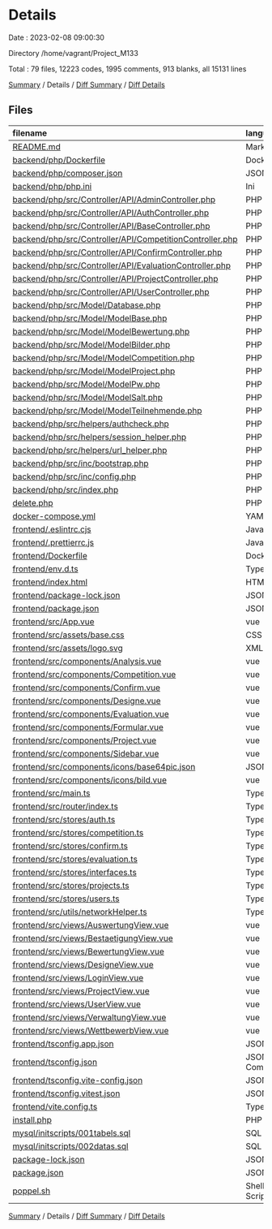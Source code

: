 # Details

Date : 2023-02-08 09:00:30

Directory /home/vagrant/Project_M133

Total : 79 files,  12223 codes, 1995 comments, 913 blanks, all 15131 lines

[Summary](results.md) / Details / [Diff Summary](diff.md) / [Diff Details](diff-details.md)

## Files
| filename | language | code | comment | blank | total |
| :--- | :--- | ---: | ---: | ---: | ---: |
| [README.md](/README.md) | Markdown | 5 | 0 | 4 | 9 |
| [backend/php/Dockerfile](/backend/php/Dockerfile) | Docker | 42 | 7 | 8 | 57 |
| [backend/php/composer.json](/backend/php/composer.json) | JSON | 5 | 0 | 3 | 8 |
| [backend/php/php.ini](/backend/php/php.ini) | Ini | 135 | 1,480 | 336 | 1,951 |
| [backend/php/src/Controller/API/AdminController.php](/backend/php/src/Controller/API/AdminController.php) | PHP | 104 | 13 | 6 | 123 |
| [backend/php/src/Controller/API/AuthController.php](/backend/php/src/Controller/API/AuthController.php) | PHP | 164 | 7 | 1 | 172 |
| [backend/php/src/Controller/API/BaseController.php](/backend/php/src/Controller/API/BaseController.php) | PHP | 160 | 11 | 19 | 190 |
| [backend/php/src/Controller/API/CompetitionController.php](/backend/php/src/Controller/API/CompetitionController.php) | PHP | 102 | 11 | 0 | 113 |
| [backend/php/src/Controller/API/ConfirmController.php](/backend/php/src/Controller/API/ConfirmController.php) | PHP | 37 | 4 | 0 | 41 |
| [backend/php/src/Controller/API/EvaluationController.php](/backend/php/src/Controller/API/EvaluationController.php) | PHP | 212 | 12 | 12 | 236 |
| [backend/php/src/Controller/API/ProjectController.php](/backend/php/src/Controller/API/ProjectController.php) | PHP | 135 | 9 | 0 | 144 |
| [backend/php/src/Controller/API/UserController.php](/backend/php/src/Controller/API/UserController.php) | PHP | 92 | 12 | 0 | 104 |
| [backend/php/src/Model/Database.php](/backend/php/src/Model/Database.php) | PHP | 77 | 14 | 18 | 109 |
| [backend/php/src/Model/ModelBase.php](/backend/php/src/Model/ModelBase.php) | PHP | 59 | 9 | 15 | 83 |
| [backend/php/src/Model/ModelBewertung.php](/backend/php/src/Model/ModelBewertung.php) | PHP | 95 | 30 | 20 | 145 |
| [backend/php/src/Model/ModelBilder.php](/backend/php/src/Model/ModelBilder.php) | PHP | 50 | 17 | 10 | 77 |
| [backend/php/src/Model/ModelCompetition.php](/backend/php/src/Model/ModelCompetition.php) | PHP | 61 | 30 | 18 | 109 |
| [backend/php/src/Model/ModelProject.php](/backend/php/src/Model/ModelProject.php) | PHP | 117 | 36 | 29 | 182 |
| [backend/php/src/Model/ModelPw.php](/backend/php/src/Model/ModelPw.php) | PHP | 55 | 17 | 18 | 90 |
| [backend/php/src/Model/ModelSalt.php](/backend/php/src/Model/ModelSalt.php) | PHP | 36 | 9 | 8 | 53 |
| [backend/php/src/Model/ModelTeilnehmende.php](/backend/php/src/Model/ModelTeilnehmende.php) | PHP | 305 | 131 | 73 | 509 |
| [backend/php/src/helpers/authcheck.php](/backend/php/src/helpers/authcheck.php) | PHP | 48 | 7 | 8 | 63 |
| [backend/php/src/helpers/session_helper.php](/backend/php/src/helpers/session_helper.php) | PHP | 10 | 0 | 3 | 13 |
| [backend/php/src/helpers/url_helper.php](/backend/php/src/helpers/url_helper.php) | PHP | 4 | 2 | 1 | 7 |
| [backend/php/src/inc/bootstrap.php](/backend/php/src/inc/bootstrap.php) | PHP | 41 | 1 | 6 | 48 |
| [backend/php/src/inc/config.php](/backend/php/src/inc/config.php) | PHP | 8 | 0 | 3 | 11 |
| [backend/php/src/index.php](/backend/php/src/index.php) | PHP | 45 | 1 | 5 | 51 |
| [delete.php](/delete.php) | PHP | 4 | 11 | 1 | 16 |
| [docker-compose.yml](/docker-compose.yml) | YAML | 39 | 1 | 9 | 49 |
| [frontend/.eslintrc.cjs](/frontend/.eslintrc.cjs) | JavaScript | 17 | 1 | 2 | 20 |
| [frontend/.prettierrc.js](/frontend/.prettierrc.js) | JavaScript | 7 | 8 | 1 | 16 |
| [frontend/Dockerfile](/frontend/Dockerfile) | Docker | 9 | 6 | 7 | 22 |
| [frontend/env.d.ts](/frontend/env.d.ts) | TypeScript | 0 | 1 | 1 | 2 |
| [frontend/index.html](/frontend/index.html) | HTML | 13 | 0 | 0 | 13 |
| [frontend/package-lock.json](/frontend/package-lock.json) | JSON | 6,992 | 0 | 1 | 6,993 |
| [frontend/package.json](/frontend/package.json) | JSON | 59 | 0 | 1 | 60 |
| [frontend/src/App.vue](/frontend/src/App.vue) | vue | 135 | 1 | 14 | 150 |
| [frontend/src/assets/base.css](/frontend/src/assets/base.css) | CSS | 61 | 3 | 14 | 78 |
| [frontend/src/assets/logo.svg](/frontend/src/assets/logo.svg) | XML | 1 | 0 | 0 | 1 |
| [frontend/src/components/Analysis.vue](/frontend/src/components/Analysis.vue) | vue | 30 | 0 | 3 | 33 |
| [frontend/src/components/Competition.vue](/frontend/src/components/Competition.vue) | vue | 271 | 0 | 16 | 287 |
| [frontend/src/components/Confirm.vue](/frontend/src/components/Confirm.vue) | vue | 41 | 0 | 4 | 45 |
| [frontend/src/components/Designe.vue](/frontend/src/components/Designe.vue) | vue | 129 | 0 | 8 | 137 |
| [frontend/src/components/Evaluation.vue](/frontend/src/components/Evaluation.vue) | vue | 51 | 0 | 8 | 59 |
| [frontend/src/components/Formular.vue](/frontend/src/components/Formular.vue) | vue | 260 | 0 | 12 | 272 |
| [frontend/src/components/Project.vue](/frontend/src/components/Project.vue) | vue | 193 | 0 | 15 | 208 |
| [frontend/src/components/Sidebar.vue](/frontend/src/components/Sidebar.vue) | vue | 135 | 8 | 10 | 153 |
| [frontend/src/components/icons/base64pic.json](/frontend/src/components/icons/base64pic.json) | JSON | 1 | 0 | 0 | 1 |
| [frontend/src/components/icons/bild.vue](/frontend/src/components/icons/bild.vue) | vue | 3 | 0 | 2 | 5 |
| [frontend/src/main.ts](/frontend/src/main.ts) | TypeScript | 17 | 19 | 8 | 44 |
| [frontend/src/router/index.ts](/frontend/src/router/index.ts) | TypeScript | 69 | 19 | 6 | 94 |
| [frontend/src/stores/auth.ts](/frontend/src/stores/auth.ts) | TypeScript | 65 | 0 | 5 | 70 |
| [frontend/src/stores/competition.ts](/frontend/src/stores/competition.ts) | TypeScript | 48 | 1 | 5 | 54 |
| [frontend/src/stores/confirm.ts](/frontend/src/stores/confirm.ts) | TypeScript | 26 | 0 | 7 | 33 |
| [frontend/src/stores/evaluation.ts](/frontend/src/stores/evaluation.ts) | TypeScript | 109 | 1 | 11 | 121 |
| [frontend/src/stores/interfaces.ts](/frontend/src/stores/interfaces.ts) | TypeScript | 60 | 0 | 7 | 67 |
| [frontend/src/stores/projects.ts](/frontend/src/stores/projects.ts) | TypeScript | 59 | 0 | 6 | 65 |
| [frontend/src/stores/users.ts](/frontend/src/stores/users.ts) | TypeScript | 72 | 0 | 7 | 79 |
| [frontend/src/utils/networkHelper.ts](/frontend/src/utils/networkHelper.ts) | TypeScript | 84 | 15 | 21 | 120 |
| [frontend/src/views/AuswertungView.vue](/frontend/src/views/AuswertungView.vue) | vue | 32 | 0 | 3 | 35 |
| [frontend/src/views/BestaetigungView.vue](/frontend/src/views/BestaetigungView.vue) | vue | 9 | 0 | 1 | 10 |
| [frontend/src/views/BewertungView.vue](/frontend/src/views/BewertungView.vue) | vue | 42 | 0 | 5 | 47 |
| [frontend/src/views/DesigneView.vue](/frontend/src/views/DesigneView.vue) | vue | 32 | 0 | 3 | 35 |
| [frontend/src/views/LoginView.vue](/frontend/src/views/LoginView.vue) | vue | 100 | 0 | 9 | 109 |
| [frontend/src/views/ProjectView.vue](/frontend/src/views/ProjectView.vue) | vue | 41 | 0 | 5 | 46 |
| [frontend/src/views/UserView.vue](/frontend/src/views/UserView.vue) | vue | 62 | 0 | 6 | 68 |
| [frontend/src/views/VerwaltungView.vue](/frontend/src/views/VerwaltungView.vue) | vue | 52 | 0 | 5 | 57 |
| [frontend/src/views/WettbewerbView.vue](/frontend/src/views/WettbewerbView.vue) | vue | 9 | 0 | 1 | 10 |
| [frontend/tsconfig.app.json](/frontend/tsconfig.app.json) | JSON | 4 | 20 | 0 | 24 |
| [frontend/tsconfig.json](/frontend/tsconfig.json) | JSON with Comments | 18 | 0 | 1 | 19 |
| [frontend/tsconfig.vite-config.json](/frontend/tsconfig.vite-config.json) | JSON | 8 | 0 | 1 | 9 |
| [frontend/tsconfig.vitest.json](/frontend/tsconfig.vitest.json) | JSON | 8 | 5 | 0 | 13 |
| [frontend/vite.config.ts](/frontend/vite.config.ts) | TypeScript | 30 | 1 | 3 | 34 |
| [install.php](/install.php) | PHP | 7 | 3 | 2 | 12 |
| [mysql/initscripts/001tabels.sql](/mysql/initscripts/001tabels.sql) | SQL | 98 | 0 | 20 | 118 |
| [mysql/initscripts/002datas.sql](/mysql/initscripts/002datas.sql) | SQL | 355 | 0 | 10 | 365 |
| [package-lock.json](/package-lock.json) | JSON | 40 | 0 | 1 | 41 |
| [package.json](/package.json) | JSON | 5 | 0 | 1 | 6 |
| [poppel.sh](/poppel.sh) | Shell Script | 7 | 1 | 0 | 8 |

[Summary](results.md) / Details / [Diff Summary](diff.md) / [Diff Details](diff-details.md)